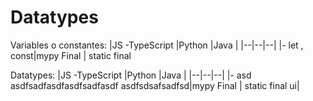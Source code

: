# Datatypes
Variables o constantes:
|JS -TypeScript  |Python  |Java  |
|--|--|--|
|- let , const|mypy Final  | static final 

Datatypes:
|JS -TypeScript  |Python  |Java  |
|--|--|--|
|- asd asdfsadfasdfasdfsadfasdf 	asdfsdsafsadfsd|mypy Final  | static final ui|




<!--stackedit_data:
eyJoaXN0b3J5IjpbLTEwMjM0MDk1MywtMTc1MjA4Njc0NSw0MD
EyODUxMTUsLTc5MDE4OTc3MSwtMTE1NzMzMzEyOSwtMTIwNDQy
ODYzOSwxNjE5OTM1MjNdfQ==
-->